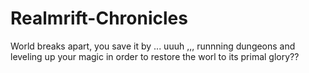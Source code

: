 # Realmrift-Chronicles
World breaks apart, you save it by ... uuuh ,,, runnning dungeons and leveling up your magic in order to restore the worl to its primal glory??
